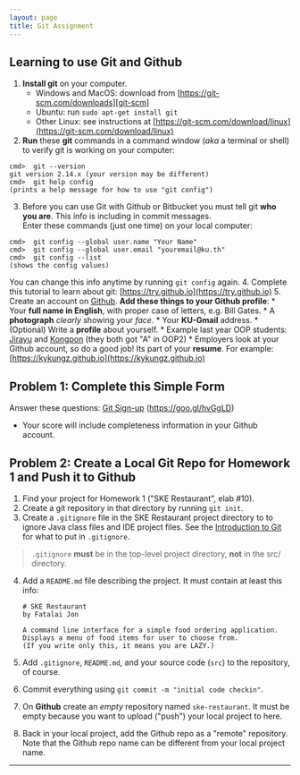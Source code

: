 ```yaml
---
layout: page
title: Git Assignment
---
```


## Learning to use Git and Github

1. **Install git** on your computer.
    * Windows and MacOS: download from [https://git-scm.com/downloads][git-scm]
    * Ubuntu: run `sudo apt-get install git`
    * Other Linux: see instructions at [https://git-scm.com/download/linux](https://git-scm.com/download/linux)
2. **Run** these **git** commands in a command window (*aka* a terminal or shell) to verify git is working on your computer:
```shell
cmd>  git --version
git version 2.14.x (your version may be different)
cmd>  git help config
(prints a help message for how to use "git config")
```
3. Before you can use Git with Github or Bitbucket you must tell git **who you are**. This info is including in commit messages.  
Enter these commands (just one time) on your local computer:
```shell
cmd>  git config --global user.name "Your Name"
cmd>  git config --global user.email "youremail@ku.th"
cmd>  git config --list
(shows the config values)
```
You can change this info anytime by running `git config` again.
4. Complete this tutorial to learn about git: [https://try.github.io](https://try.github.io)
5. Create an account on [Github](https://github.com). **Add these things to your Github profile**:
    * Your **full name in English**, with proper case of letters, e.g. Bill Gates.
    * A **photograph** *clearly* showing your *face*.
    * Your **KU-Gmail** address.
    * (Optional) Write a **profile** about yourself.
    * Example last year OOP students: [Jirayu](https://github.com/JirayuL) and [Kongpon](https://github.com/kykungz) (they both got "A" in OOP2)
    * Employers look at your Github account, so do a good job! Its part of your **resume**. For example: [https://kykungz.github.io](https://kykungz.github.io)

## Problem 1: Complete this Simple Form

Answer these questions: [Git Sign-up](https://goo.gl/hvGgLD) (https://goo.gl/hvGgLD)

* Your score will include completeness information in your Github account.

## Problem 2: Create a Local Git Repo for Homework 1 and Push it to Github

1. Find your project for Homework 1 ("SKE Restaurant", elab #10).
2. Create a git repository in that directory by running `git init`.
3. Create a `.gitignore` file in the SKE Restaurant project directory to to ignore Java class files and IDE project files. See the [Introduction to Git](git-intro) for what to put in `.gitignore`.
>  `.gitignore` **must** be in the top-level project directory, **not** in the src/ directory.
4. Add a `README.md` file describing the project. It must contain at least this info:

    ```
    # SKE Restaurant
    by Fatalai Jon

    A command line interface for a simple food ordering application.
    Displays a menu of food items for user to choose from.
    (If you write only this, it means you are LAZY.)
    ```
4. Add `.gitignore`, `README.md`, and your source code (`src`) to the repository, of course.
5. Commit everything using `git commit -m "initial code checkin"`.
6. On **Github** create an *empty* repository named `ske-restaurant`.  It must be empty because you want to upload ("push") your local project to here.
7. Back in your local project, add the Github repo as a "remote" repository.  Note that the Github repo name can be different from your local project name.

---
[git-scm]: https://git-scm.com/downloads   
